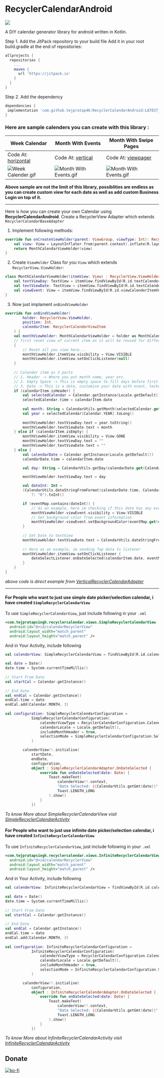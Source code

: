 

# RecyclerCalendarAndroid
  
[![](https://jitpack.io/v/tejpratap46/RecyclerCalendarAndroid.svg)](https://jitpack.io/#tejpratap46/RecyclerCalendarAndroid)
  
A DIY calendar generator library for android written in Kotlin.
  
Step 1. Add the JitPack repository to your build file
Add it in your root build.gradle at the end of repositories:
```gradle  
allprojects {  
  repositories {
    ...
    maven {
      url 'https://jitpack.io'
    }
  }
}
```

Step 2. Add the dependency
```gradle  
dependencies {
 implementation 'com.github.tejpratap46:RecyclerCalendarAndroid:LATEST_RELEASE_TAG'
}
```

### Here are sample calenders you can create with this library :

| Week Calendar | Month With Events | Month With Swipe Pages |
| -- | -- | -- |
| Code At: [horizontal](https://github.com/tejpratap46/RecyclerCalendarAndroid/tree/master/app/src/main/java/com/tejpratapsingh/recyclercalendaractivity/horizontal) | Code At: [vertical](https://github.com/tejpratap46/RecyclerCalendarAndroid/tree/master/app/src/main/java/com/tejpratapsingh/recyclercalendaractivity/vertical) | Code At: [viewpager](https://github.com/tejpratap46/RecyclerCalendarAndroid/tree/master/app/src/main/java/com/tejpratapsingh/recyclercalendaractivity/viewpager)
| ![Week Calender.gif](https://raw.githubusercontent.com/tejpratap46/RecyclerCalendarAndroid/master/sample_images/week_example.gif) | ![Month With Events.gif](https://raw.githubusercontent.com/tejpratap46/RecyclerCalendarAndroid/master/sample_images/month_vertical.gif) | ![Month With Events.gif](https://raw.githubusercontent.com/tejpratap46/RecyclerCalendarAndroid/master/sample_images/progress_sample.gif) |

**Above sample are not the limit of this library, possiblities are endless as you can create custom view for each date as well as add custom Business Login on top of it.**

------------

Here is how you can create your own Calendar using **RecyclerCalendarAndroid**.
Create a RecyclerView Adapter which extends `RecyclerCalendarBaseAdapter`

1. Implement following methods:
```kotlin
override fun onCreateViewHolder(parent: ViewGroup, viewType: Int): RecyclerView.ViewHolder {
    val view: View = LayoutInflater.from(parent.context).inflate(R.layout.item_calendar_horizontal, parent, false)
    return MonthCalendarViewHolder(view)
}
```

2. Create `ViewHolder` Class for you `View` which extends `RecyclerView.ViewHolder`:
```kotlin
class MonthCalendarViewHolder(itemView: View) : RecyclerView.ViewHolder(itemView) {
    val textViewDay: TextView = itemView.findViewById(R.id.textCalenderItemVerticalDay)
    val textViewDate: TextView = itemView.findViewById(R.id.textCalenderItemVerticalDate)
    val viewEvent: View = itemView.findViewById(R.id.viewCalenderItemVerticalEvent)
}
```

3. Now just implament `onBindViewHolder`
```kotlin
override fun onBindViewHolder(
        holder: RecyclerView.ViewHolder,
        position: Int,
        calendarItem: RecyclerCalenderViewItem
	) {
    val monthViewHolder: MonthCalendarViewHolder = holder as MonthCalendarViewHolder
	// first reset view of current item as it will be reused for different dates and header.
	{
	    // Reset all you view here...
		monthViewHolder.itemView.visibility = View.VISIBLE
		monthViewHolder.itemView.setOnClickListener(null)
	}
	
	// Calendar item as 3 parts
	// 1. Header -> Where you put month name, year etc.
	// 2. Empty Space -> This is empty space to fill days before first day of month start, hide every view of ViewHolder Here
	// 3. Date -> This is a date, customise your date with event, tecket information, Available slot OR just selection etc here
	if (calendarItem.isHeader) {
	    val selectedCalendar = Calendar.getInstance(Locale.getDefault())  
		selectedCalendar.time = calendarItem.date  
  
		val month: String = CalendarUtils.getMonth(selectedCalendar.get(Calendar.MONTH)) ?: ""  
		val year = selectedCalendar[Calendar.YEAR].toLong()  
  
		monthViewHolder.textViewDay.text = year.toString()  
		monthViewHolder.textViewDate.text = month
	} else if (calendarItem.isEmpty) {
		monthViewHolder.itemView.visibility = View.GONE
		monthViewHolder.textViewDay.text = ""
		monthViewHolder.textViewDate.text = ""
	} else {  
	    val calendarDate = Calendar.getInstance(Locale.getDefault())  
	    calendarDate.time = calendarItem.date

		val day: String = CalendarUtils.getDay(calendarDate.get(Calendar.DAY_OF_WEEK)) ?: ""

		monthViewHolder.textViewDay.text = day

		val dateInt: Int =  
        (CalendarUtils.dateStringFromFormat(calendarDate.time, CalendarUtils.DB_DATE_FORMAT)  
            ?: "0").toInt()

		if (eventMap.contains(dateInt)) {
			// As an example, here im checking if this date has any event passed from constructor
	        monthViewHolder.viewEvent.visibility = View.VISIBLE
	        // Set background color from event information
			monthViewHolder.viewEvent.setBackgroundColor(eventMap.get(dateInt)!!.color)  
	    }  
 
		// Set Date to textView
	    monthViewHolder.textViewDate.text = CalendarUtils.dateStringFromFormat(calendarDate.time, CalendarUtils.DISPLAY_DATE_FORMAT) ?: ""  
  
		// Here as an example, im sending Tap data to listener
	    monthViewHolder.itemView.setOnClickListener {  
			dateSelectListener.onDateSelected(calendarItem.date, eventMap[dateInt])  
	    }  
	}
}
```
*above code is direct example from [VerticalRecyclerCalendarAdapter](https://github.com/tejpratap46/RecyclerCalendarAndroid/blob/master/app/src/main/java/com/tejpratapsingh/recyclercalendaractivity/vertical/VerticalRecyclerCalendarAdapter.kt)*

------------

#### For People who want to just use simple date picker/selection calendar, i have created `SimpleRecyclerCalendarView`
To use `SimpleRecyclerCalendarView`, just include following in your `.xml`

```xml
<com.tejpratapsingh.recyclercalendar.views.SimpleRecyclerCalendarView  
  android:id="@+id/calendarRecyclerView"  
  android:layout_width="match_parent"  
  android:layout_height="match_parent" />
```

And in Your Activity, include following
```kotlin
val calenderView: SimpleRecyclerCalendarView = findViewById(R.id.calendarRecyclerView)  
  
val date = Date()  
date.time = System.currentTimeMillis()  
  
// Start From Date
val startCal = Calendar.getInstance()  
  
// End Date
val endCal = Calendar.getInstance()  
endCal.time = date  
endCal.add(Calendar.MONTH, 3)  
  
val configuration: SimpleRecyclerCalendarConfiguration =
            SimpleRecyclerCalendarConfiguration(
                calenderViewType = RecyclerCalendarConfiguration.CalenderViewType.VERTICAL, // calendarViewType could be VERTICAL OR HORIZONTAL
                calendarLocale = Locale.getDefault(),
                includeMonthHeader = true,
                selectionMode = SimpleRecyclerCalendarConfiguration.SelectionModeNone() // selectionMode could be one of [SelectionModeNone, SelectionModeSingle, SelectionModeMultiple, SelectionModeRange]
            )

        calenderView!!.initialise(
            startDate,
            endDate,
            configuration,
            object : SimpleRecyclerCalendarAdapter.OnDateSelected {
                override fun onDateSelected(date: Date) {
                    Toast.makeText(
                        calenderView!!.context,
                        "Date Selected: ${CalendarUtils.getGmt(date)}",
                        Toast.LENGTH_LONG
                    ).show()
                }
            })
```
*To know More about SimpleRecyclerCalendarView visit [SimpleRecyclerCalendarActivity](https://github.com/tejpratap46/RecyclerCalendarAndroid/blob/master/app/src/main/java/com/tejpratapsingh/recyclercalendaractivity/simple/SimpleRecyclerCalendarActivity.kt)*

#### For People who want to just use infinite date picker/selection calendar, i have created `InfiniteRecyclerCalendarView`
To use `InfiniteRecyclerCalendarView`, just include following in your `.xml`

```xml
<com.tejpratapsingh.recyclercalendar.views.InfiniteRecyclerCalendarView  
  android:id="@+id/calendarRecyclerView"  
  android:layout_width="match_parent"  
  android:layout_height="match_parent" />
```

And in Your Activity, include following
```kotlin
val calenderView: InfiniteRecyclerCalendarView = findViewById(R.id.calendarRecyclerView)  
  
val date = Date()  
date.time = System.currentTimeMillis()  
  
// Start From Date
val startCal = Calendar.getInstance()  
  
// End Date
val endCal = Calendar.getInstance()  
endCal.time = date  
endCal.add(Calendar.MONTH, 3)  
  
val configuration: InfiniteRecyclerCalendarConfiguration =
            InfiniteRecyclerCalendarConfiguration(
                calenderViewType = RecyclerCalendarConfiguration.CalenderViewType.VERTICAL, // calendarViewType could be VERTICAL OR HORIZONTAL
                calendarLocale = Locale.getDefault(),
                includeMonthHeader = true,
                selectionMode = InfiniteRecyclerCalendarConfiguration.SelectionModeNone() // selectionMode could be one of [SelectionModeNone, SelectionModeSingle, SelectionModeMultiple, SelectionModeRange]
            )

        calenderView!!.initialise(
            configuration,
            object : InfiniteRecyclerCalenderAdapter.OnDateSelected {
                override fun onDateSelected(date: Date) {
                    Toast.makeText(
                        calenderView!!.context,
                        "Date Selected: ${CalendarUtils.getGmt(date)}",
                        Toast.LENGTH_LONG
                    ).show()
                }
            })
```
*To know More about InfiniteRecyclerCalendarActivity visit [InfiniteRecyclerCalendarActivity](https://github.com/tejpratap46/RecyclerCalendarAndroid/blob/master/app/src/main/java/com/tejpratapsingh/recyclercalendaractivity/simple/InfiniteRecyclerCalendarActivity.kt)*

## Donate
[![ko-fi](https://www.ko-fi.com/img/githubbutton_sm.svg)](https://ko-fi.com/M4M413CJC)